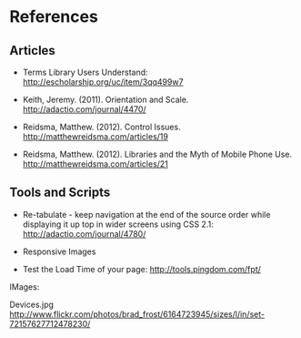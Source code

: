 # References

## Articles

* Terms Library Users Understand: http://escholarship.org/uc/item/3qq499w7

* Keith, Jeremy. (2011). Orientation and Scale. http://adactio.com/journal/4470/

* Reidsma, Matthew. (2012). Control Issues. http://matthewreidsma.com/articles/19

* Reidsma, Matthew. (2012). Libraries and the Myth of Mobile Phone Use. http://matthewreidsma.com/articles/21

## Tools and Scripts

* Re-tabulate - keep navigation at the end of the source order while displaying it up top in wider screens using CSS 2.1: http://adactio.com/journal/4780/

* Responsive Images

* Test the Load Time of your page: http://tools.pingdom.com/fpt/

IMages:

Devices.jpg http://www.flickr.com/photos/brad_frost/6164723945/sizes/l/in/set-72157627712478230/